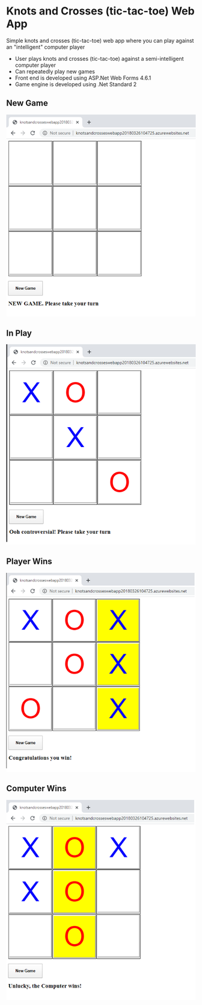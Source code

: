 # Knots and Crosses (tic-tac-toe) Web App
Simple knots and crosses (tic-tac-toe) web app where you can play against an "intelligent" computer player

* User plays knots and crosses (tic-tac-toe) against a semi-intelligent computer player
* Can repeatedly play new games
* Front end is developed using ASP.Net Web Forms 4.6.1
* Game engine is developed using .Net Standard 2

## New Game

![](Images/NewGame.png)

## In Play

![](Images/InPlay.png)

## Player Wins

![](Images/PlayerWins.png)

## Computer Wins

![](Images/ComputerWins.png)
